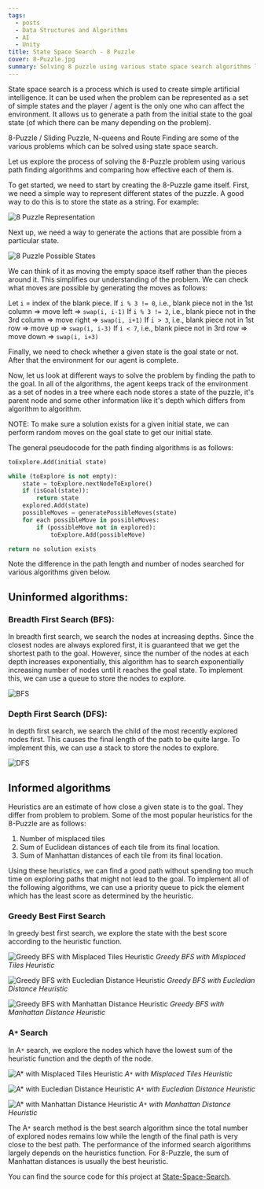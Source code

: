 ```yaml
---
tags:
  - posts
  - Data Structures and Algorithms
  - AI
  - Unity
title: State Space Search - 8 Puzzle
cover: 8-Puzzle.jpg
summary: Solving 8 puzzle using various state space search algorithms like A*, BFS, DFS, etc.
---
```


State space search is a process which is used to create simple artificial intelligence. It can be used when the problem can be represented as a set of simple states and the player / agent is the only one who can affect the environment. It allows us to generate a path from the initial state to the goal state (of which there can be many depending on the problem).

8-Puzzle / Sliding Puzzle, N-queens and Route Finding are some of the various problems which can be solved using state space search.

Let us explore the process of solving the 8-Puzzle problem using various path finding algorithms and comparing how effective each of them is.

To get started, we need to start by creating the 8-Puzzle game itself.
First, we need a simple way to represent different states of the puzzle. A good way to do this is to store the state as a string. For example:

![8 Puzzle Representation](/images/8-Puzzle-Representation.png)

Next up, we need a way to generate the actions that are possible from a particular state.

![8 Puzzle Possible States](/images/8-Puzzle-Possible-States.png)

We can  think of it as moving the empty space itself rather than the pieces around it. This simplifies our understanding of the problem. We can check what moves are possible by generating the moves as follows:

Let `i` = index of the blank piece.
If `i % 3 != 0`, i.e., blank piece not in the 1st column => move left => `swap(i, i-1)`
If `i % 3 != 2`, i.e., blank piece not in the 3rd column => move right => `swap(i, i+1)`
If `i > 3`, i.e., blank piece not in 1st row => move up => `swap(i, i-3)`
If `i < 7`, i.e., blank piece not in 3rd row => move down => `swap(i, i+3)`

Finally, we need to check whether a given state is the goal state or not. After that the environment for our agent is complete.

Now, let us look at different ways to solve the problem by finding the path to the goal. In all of the algorithms, the agent keeps track of the environment as a set of nodes in a tree where each node stores a state of the puzzle, it's parent node and some other information like it's depth which differs from algorithm to algorithm.

NOTE: To make sure a solution exists for a given initial state, we can perform random moves on the goal state to get our initial state.

The general pseudocode for the path finding algorithms is as follows:

```python
toExplore.Add(initial state)

while (toExplore is not empty):
    state = toExplore.nextNodeToExplore()
    if (isGoal(state)):
        return state
    explored.Add(state)
    possibleMoves = generatePossibleMoves(state)
    for each possibleMove in possibleMoves:
        if (possibleMove not in explored):
            toExplore.Add(possibleMove)

return no solution exists
```

Note the difference in the path length and number of nodes searched for various algorithms given below.

## Uninformed algorithms:

### Breadth First Search (BFS):

In breadth first search, we search the nodes at increasing depths. Since the closest nodes are always explored first, it is guaranteed that we get the shortest path to the goal. However, since the number of the nodes at each depth increases exponentially, this algorithm has to search exponentially increasing number of nodes until it reaches the goal state. To implement this, we can use a queue to store the nodes to explore.

![BFS](/images/BFS.gif)

### Depth First Search (DFS):

In depth first search, we search the child of the most recently explored nodes first. This causes the final length of the path to be quite large. To implement this, we can use a stack to store the nodes to explore.

![DFS](/images/DFS.gif)

## Informed algorithms

Heuristics are an estimate of how close a given state is to the goal. They differ from problem to problem. Some of the most popular heuristics for the 8-Puzzle are as follows:

1. Number of misplaced tiles
2. Sum of Euclidean distances of each tile from its final location.
3. Sum of Manhattan distances of each tile from its final location.

Using these heuristics, we can find a good path without spending too much time on exploring paths that might not lead to the goal. To implement all of the following algorithms, we can use a priority queue to pick the element which has the least score as determined by the heuristic.

### Greedy Best First Search

In greedy best first search, we explore the state with the best score according to the heuristic function.

![Greedy BFS with Misplaced Tiles Heuristic](/images/Greedy-Misplaced-Tiles.gif)
*Greedy BFS with Misplaced Tiles Heuristic*

![Greedy BFS with Eucledian Distance Heuristic](/images/Greedy-Eucledian-Distance.gif)
*Greedy BFS with Eucledian Distance Heuristic*

![Greedy BFS with Manhattan Distance Heuristic](/images/Greedy-Manhattan-Distance.gif)
*Greedy BFS with Manhattan Distance Heuristic*

### A`*` Search

In A`*` search, we explore the nodes which have the lowest sum of the heuristic function and the depth of the node.

![A`*` with Misplaced Tiles Heuristic](/images/AStar-Misplaced-Tiles.gif)
*A`*` with Misplaced Tiles Heuristic*

![A`*` with Eucledian Distance Heuristic](/images/AStar-Eucledian-Distance.gif)
*A`*` with Eucledian Distance Heuristic*

![A`*` with Manhattan Distance Heuristic](/images/AStar-Manhattan-Distance.gif)
*A`*` with Manhattan Distance Heuristic*

The A`*` search method is the best search algorithm since the total number of explored nodes remains low while the length of the final path is very close to the best path. The performance of the informed search algorithms largely depends on the heuristics function. For 8-Puzzle, the sum of Manhattan distances is usually the best heuristic.

You can find the source code for this project at [State-Space-Search](https://github.com/satwik-kambham/State-Space-Search).
